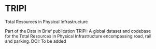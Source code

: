 # TRIPI
Total Resources in Physical Infrastructure

Part of the Data in Brief publication TRIPI: A global dataset and codebase for the Total Resources in Physical Infrastructure encompassing road, rail and parking.
DOI: To be added

